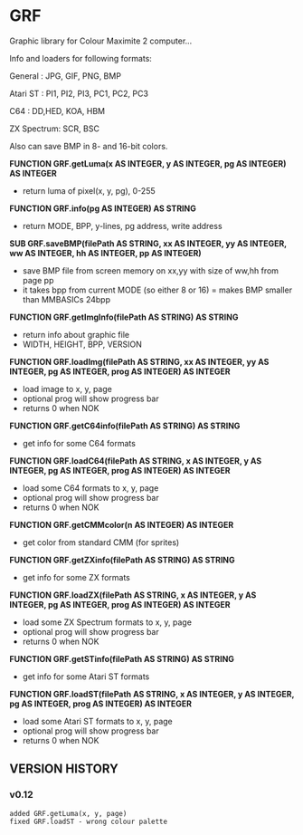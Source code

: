# GRF
Graphic library for Colour Maximite 2 computer...

Info and loaders for following formats:

General    : JPG, GIF, PNG, BMP

Atari ST   : PI1, PI2, PI3, PC1, PC2, PC3

C64        : DD,HED, KOA, HBM

ZX Spectrum: SCR, BSC


Also can save BMP in 8- and 16-bit colors.





**FUNCTION GRF.getLuma(x AS INTEGER, y AS INTEGER, pg AS INTEGER) AS INTEGER**
* return luma of pixel(x, y, pg), 0-255

**FUNCTION GRF.info(pg AS INTEGER) AS STRING**
* return MODE, BPP, y-lines, pg address, write address

**SUB GRF.saveBMP(filePath AS STRING, xx AS INTEGER, yy AS INTEGER, ww AS INTEGER, hh AS INTEGER, pp AS INTEGER)**
* save BMP file from screen memory on xx,yy with size of ww,hh from page pp
* it takes bpp from current MODE (so either 8 or 16) = makes BMP smaller than MMBASICs 24bpp

**FUNCTION GRF.getImgInfo(filePath AS STRING) AS STRING**
* return info about graphic file
* WIDTH, HEIGHT, BPP, VERSION

**FUNCTION GRF.loadImg(filePath AS STRING, xx AS INTEGER, yy AS INTEGER, pg AS INTEGER, prog AS INTEGER) AS INTEGER**
* load image to x, y, page
* optional prog will show progress bar
* returns 0 when NOK

**FUNCTION GRF.getC64info(filePath AS STRING) AS STRING**
* get info for some C64 formats

**FUNCTION GRF.loadC64(filePath AS STRING, x AS INTEGER, y AS INTEGER, pg AS INTEGER, prog AS INTEGER) AS INTEGER**
* load some C64 formats to x, y, page
* optional prog will show progress bar
* returns 0 when NOK

**FUNCTION GRF.getCMMcolor(n AS INTEGER) AS INTEGER**
* get color from standard CMM (for sprites)

**FUNCTION GRF.getZXinfo(filePath AS STRING) AS STRING**
* get info for some ZX formats

**FUNCTION GRF.loadZX(filePath AS STRING, x AS INTEGER, y AS INTEGER, pg AS INTEGER, prog AS INTEGER) AS INTEGER**
* load some ZX Spectrum formats to x, y, page
* optional prog will show progress bar
* returns 0 when NOK

**FUNCTION GRF.getSTinfo(filePath AS STRING) AS STRING**
* get info for some Atari ST formats

**FUNCTION GRF.loadST(filePath AS STRING, x AS INTEGER, y AS INTEGER, pg AS INTEGER, prog AS INTEGER) AS INTEGER**
* load some Atari ST formats to x, y, page
* optional prog will show progress bar
* returns 0 when NOK


## VERSION HISTORY
### v0.12
	added GRF.getLuma(x, y, page)
	fixed GRF.loadST - wrong colour palette
  

